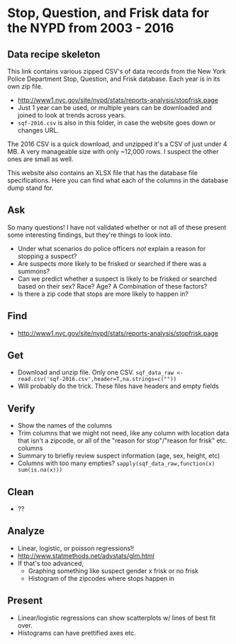 # Stop, Question, and Frisk data for the NYPD from 2003 - 2016
## Data recipe skeleton

This link contains various zipped CSV's of data records from the New York Police Department Stop, Question, and Frisk database. Each year is in its own zip file.
- http://www1.nyc.gov/site/nypd/stats/reports-analysis/stopfrisk.page
- Just 1 year can be used, or multiple years can be downloaded and joined to look at trends across years.
- `sqf-2016.csv` is also in this folder, in case the website goes down or changes URL.

The 2016 CSV is a quick download, and unzipped it's a CSV of just under 4 MB. A very manageable size with only ~12,000 rows. I suspect the other ones are small as well.

This website also contains an XLSX file that has the database file specifications. Here you can find what each of the columns in the database dump stand for.

## Ask
So many questions! I have not validated whether or not all of these present some interesting findings, but they're things to look into.
- Under what scenarios do police officers *not* explain a reason for stopping a suspect?
- Are suspects more likely to be frisked or searched if there was a summons?
- Can we predict whether a suspect is likely to be frisked or searched based on their sex? Race? Age? A Combination of these factors?
- Is there a zip code that stops are more likely to happen in?

## Find
- http://www1.nyc.gov/site/nypd/stats/reports-analysis/stopfrisk.page

## Get
- Download and unzip file. Only one CSV.
`sqf_data_raw <- read.csv('sqf-2016.csv',header=T,na.strings=c(""))`
- Will probably do the trick. These files have headers and empty fields

## Verify
- Show the names of the columns
- Trim columns that we might not need, like any column with location data that isn't a zipcode, or all of the "reason for stop"/"reason for frisk" etc. columns
- Summary to briefly review suspect information (age, sex, height, etc)
- Columns with too many empties? `sapply(sqf_data_raw,function(x) sum(is.na(x)))`

## Clean
- ??

## Analyze
- Linear, logistic, or poisson regressions!!
- http://www.statmethods.net/advstats/glm.html
- If that's too advanced,
  - Graphing something like suspect gender x frisk or no frisk
  - Histogram of the zipcodes where stops happen in

## Present
- Linear/logistic regressions can show scatterplots w/ lines of best fit over.
- Histograms can have prettified axes etc.

